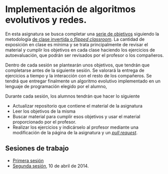 Implementación de algoritmos evolutivos y redes. 
==================

En esta asignatura se busca completar una [serie de objetivos](objetivos.md) siguiendo la metodología [de clase invertida o *flipped classroom*](http://www.theflippedclassroom.es/). La cantidad de exposición en clase es mínima y se trata principalmente de revisar el material y cumplir los objetivos en cada clase haciendo los ejercicios de autoevaluación, que podrán ser revisados por el profesor o los compañeros. 

Dentro de cada sesión se plantearán unos objetivos, que tendrán que completarse antes de la siguiente sesión. Se valorará la entrega de ejercicios a tiempo y la interacción con el resto de los compañeros. Se tendrá que entregar finalmente un algoritmo evolutivo implementado en un lenguaje de programación elegido por el alumno, 

Durante cada sesión, los alumnos tendrán que hacer lo siguiente
* Actualizar repositorio que contiene el material de la asignatura
* Leer los objetivos de la misma
* Buscar material para cumplir esos objetivos y usar el material proporcionado por el profesor.
* Realizar los ejercicios y indicárselo al profesor mediante una modificación de la página de la asignatura y un [*pull request*](https://help.github.com/articles/using-pull-requests).

## Sesiones de trabajo

* [Primera sesión](primera.md)
* [Segunda sesión](segunda.md), 10 de abril de 2014.
